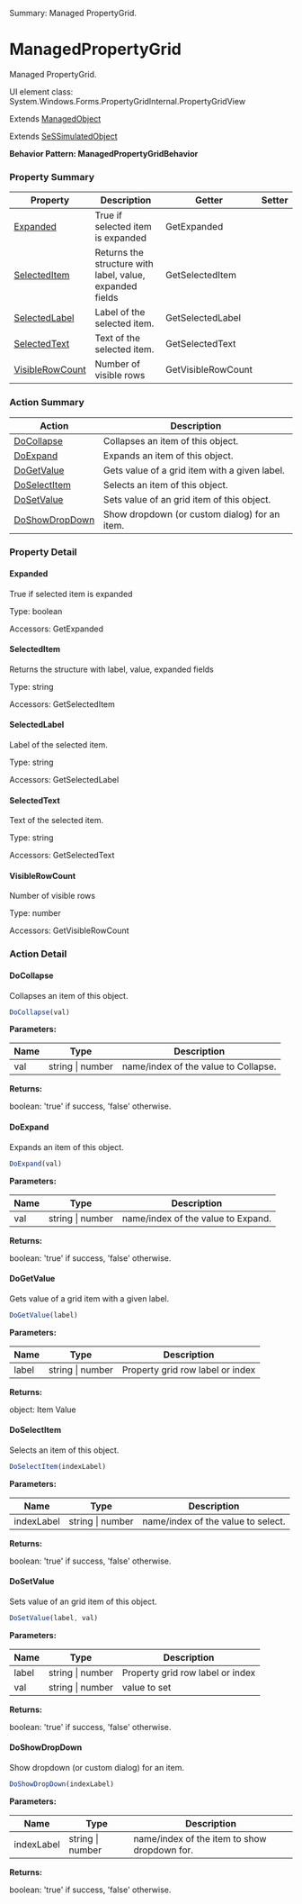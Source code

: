 Summary: Managed PropertyGrid.

# ManagedPropertyGrid

Managed PropertyGrid.
 
UI element class: System.Windows.Forms.PropertyGridInternal.PropertyGridView

Extends [ManagedObject](ManagedObject.md)

Extends [SeSSimulatedObject](SeSSimulatedObject.md)





**Behavior Pattern: ManagedPropertyGridBehavior**


<!-- ============================== property summary ========================== -->

	

### Property Summary

| **Property** | **Description** | **Getter** | **Setter** |
| ------------ | --------------- | ---------- | ---------- |
| [Expanded](#expanded) | True if selected item is expanded | GetExpanded |  |
| [SelectedItem](#selecteditem) | Returns the structure with label, value, expanded fields | GetSelectedItem |  |
| [SelectedLabel](#selectedlabel) | Label of the selected item. | GetSelectedLabel |  |
| [SelectedText](#selectedtext) | Text of the selected item. | GetSelectedText |  |
| [VisibleRowCount](#visiblerowcount) | Number of visible rows | GetVisibleRowCount |  |



	
<!-- ============================== action summary ========================== -->



### Action Summary

|  **Action** | **Description** | 
| ----------- | --------------- |
|	[DoCollapse](#docollapse) | Collapses an item of this object. |
|	[DoExpand](#doexpand) | Expands an item of this object. |
|	[DoGetValue](#dogetvalue) | Gets value of a grid item with a given label. |
|	[DoSelectItem](#doselectitem) | Selects an item of this object. |
|	[DoSetValue](#dosetvalue) | Sets value of an grid item of this object. |
|	[DoShowDropDown](#doshowdropdown) | Show dropdown (or custom dialog) for an item. |




<!-- ============================== property detail ========================== -->
	
### Property Detail
		
<a name="Expanded"></a>
#### Expanded


True if selected item is expanded

			
	
			
Type: boolean
			
			
Accessors: GetExpanded
			
		
<a name="SelectedItem"></a>
#### SelectedItem


Returns the structure with label, value, expanded fields

			
	
			
Type: string
			
			
Accessors: GetSelectedItem
			
		
<a name="SelectedLabel"></a>
#### SelectedLabel


Label of the selected item.

			
	
			
Type: string
			
			
Accessors: GetSelectedLabel
			
		
<a name="SelectedText"></a>
#### SelectedText


Text of the selected item.

			
	
			
Type: string
			
			
Accessors: GetSelectedText
			
		
<a name="VisibleRowCount"></a>
#### VisibleRowCount


Number of visible rows

			
	
			
Type: number
			
			
Accessors: GetVisibleRowCount
			
		
	
	
<!-- ============================== action detail ========================== -->
	
### Action Detail
		
<a name="DoCollapse"></a>    
#### DoCollapse

Collapses an item of this object.

```javascript
DoCollapse(val) 
```


**Parameters:**

|	**Name** | **Type** | **Description** |
| ---------- | -------- | --------------- |
| val | string \| number |	name/index of the value to Collapse. |




**Returns:**

boolean: 'true' if success, 'false' otherwise.



<a name="see.also.managedpropertygrid.docollapse"></a>

<a name="DoExpand"></a>    
#### DoExpand

Expands an item of this object.

```javascript
DoExpand(val) 
```


**Parameters:**

|	**Name** | **Type** | **Description** |
| ---------- | -------- | --------------- |
| val | string \| number |	name/index of the value to Expand. |




**Returns:**

boolean: 'true' if success, 'false' otherwise.



<a name="see.also.managedpropertygrid.doexpand"></a>

<a name="DoGetValue"></a>    
#### DoGetValue

Gets value of a grid item with a given label.

```javascript
DoGetValue(label) 
```


**Parameters:**

|	**Name** | **Type** | **Description** |
| ---------- | -------- | --------------- |
| label | string \| number |	Property grid row label or index |




**Returns:**

object: Item Value



<a name="see.also.managedpropertygrid.dogetvalue"></a>

<a name="DoSelectItem"></a>    
#### DoSelectItem

Selects an item of this object.

```javascript
DoSelectItem(indexLabel) 
```


**Parameters:**

|	**Name** | **Type** | **Description** |
| ---------- | -------- | --------------- |
| indexLabel | string \| number |	name/index of the value to select. |




**Returns:**

boolean: 'true' if success, 'false' otherwise.



<a name="see.also.managedpropertygrid.doselectitem"></a>

<a name="DoSetValue"></a>    
#### DoSetValue

Sets value of an grid item of this object.

```javascript
DoSetValue(label, val) 
```


**Parameters:**

|	**Name** | **Type** | **Description** |
| ---------- | -------- | --------------- |
| label | string \| number |	Property grid row label or index |
| val | string \| number |	value to set |




**Returns:**

boolean: 'true' if success, 'false' otherwise.



<a name="see.also.managedpropertygrid.dosetvalue"></a>

<a name="DoShowDropDown"></a>    
#### DoShowDropDown

Show dropdown (or custom dialog) for an item.

```javascript
DoShowDropDown(indexLabel) 
```


**Parameters:**

|	**Name** | **Type** | **Description** |
| ---------- | -------- | --------------- |
| indexLabel | string \| number |	name/index of the item to show dropdown for. |




**Returns:**

boolean: 'true' if success, 'false' otherwise.



<a name="see.also.managedpropertygrid.doshowdropdown"></a>

	

